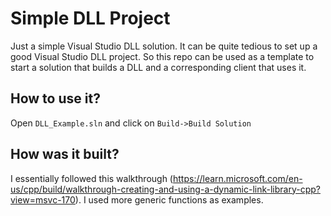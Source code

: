 # Simple DLL Project
Just a simple Visual Studio DLL solution.
It can be quite tedious to set up a good Visual Studio DLL project. So this repo can be used as a template to start a solution that builds a DLL and a corresponding client that uses it.
## How to use it?
Open ```DLL_Example.sln``` and click on ```Build->Build Solution```
## How was it built?
I essentially followed this walkthrough (https://learn.microsoft.com/en-us/cpp/build/walkthrough-creating-and-using-a-dynamic-link-library-cpp?view=msvc-170). I used more generic functions as examples.
